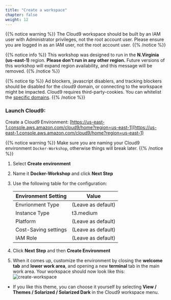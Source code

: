 ```yaml
---
title: "Create a workspace"
chapter: false
weight: 12
---
```


{{% notice warning %}}
The Cloud9 workspace should be built by an IAM user with Administrator privileges,
not the root account user. Please ensure you are logged in as an IAM user, not the root
account user.
{{% /notice %}}

{{% notice info %}}
This workshop was designed to run in the **N.Virginia (us-east-1)** region. **Please don't
run in any other region.** Future versions of this workshop will expand region availability,
and this message will be removed.
{{% /notice %}}

{{% notice tip %}}
Ad blockers, javascript disablers, and tracking blockers should be disabled for
the cloud9 domain, or connecting to the workspace might be impacted.
Cloud9 requires third-party-cookies. You can whitelist the [specific domains]( https://docs.aws.amazon.com/cloud9/latest/user-guide/troubleshooting.html#troubleshooting-env-loading).
{{% /notice %}}

### Launch Cloud9:
Create a Cloud9 Environment: [https://us-east-1.console.aws.amazon.com/cloud9/home?region=us-east-1](https://us-east-1.console.aws.amazon.com/cloud9/home?region=us-east-1)

{{% notice warning %}}
Make sure you are naming your Cloud9 environment `Docker-Workshop`, otherwise things will break later.
{{% /notice %}}

1. Select **Create environment**
2. Name it **Docker-Workshop** and click **Next Step**
3. Use the following table for the configuration:

    |    Environment Setting   |   Value    |
    |----------|--------------------|
    | Envrionment Type | (Leave as default)|
    | Instance Type | t3.medium |
    | Platform | (Leave as default)|
    | Cost-Saving settings | (Leave as default)|
    | IAM Role | (Leave as default) |
4. Click **Next Step** and then  **Create Environment**
5.  When it comes up, customize the environment by closing the **welcome tab**
and **lower work area**, and opening a new **terminal** tab in the main work area. Your workspace should now look like this:
![create-workspace](/images/create-workspace.png)

- If you like this theme, you can choose it yourself by selecting **View / Themes / Solarized / Solarized Dark**
in the Cloud9 workspace menu.
